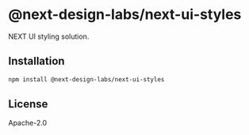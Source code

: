 # @next-design-labs/next-ui-styles

NEXT UI styling solution.

## Installation

```sh
npm install @next-design-labs/next-ui-styles
```

## License

Apache-2.0
```